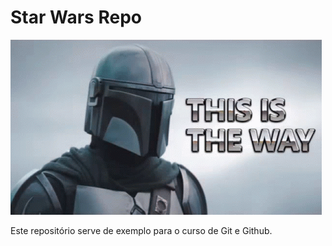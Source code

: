 # Star Wars Repo

![Imagem Gif Mando](https://github.com/Alexandresavio/StarWarsRepo/blob/main/mando-the-mando.gif)

Este repositório serve de exemplo para o curso de Git e Github.
